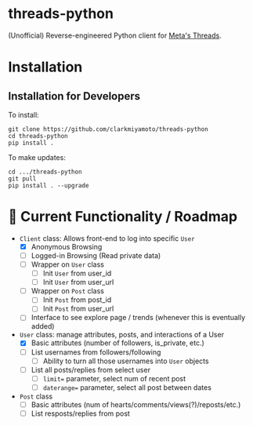 # threads-python
(Unofficial) Reverse-engineered Python client for [Meta's Threads](https://www.threads.net/).


# Installation

## Installation for Developers
To install:
```
git clone https://github.com/clarkmiyamoto/threads-python
cd threads-python
pip install .
```

To make updates:
```
cd .../threads-python
git pull
pip install . --upgrade
```


# 🚗 Current Functionality / Roadmap

- `Client` class: Allows front-end to log into specific `User`
    - [x] Anonymous Browsing
    - [ ] Logged-in Browsing (Read private data)
    - [ ] Wrapper on `User` class
        - [ ] Init `User` from user_id
        - [ ] Init `User` from user_url
    - [ ] Wrapper on `Post` class
        - [ ] Init `Post` from post_id
        - [ ] Init `Post` from user_url
    - [ ] Interface to see explore page / trends (whenever this is eventually added)

- `User` class: manage attributes, posts, and interactions of a User
    - [x] Basic attributes (number of followers, is_private, etc.)
    - [ ] List usernames from followers/following
        - [ ] Ability to turn all those usernames into `User` objects
    - [ ] List all posts/replies from select user
        - [ ] `limit=` parameter, select num of recent post
        - [ ] `daterange=` parameter, select all post between dates

- `Post` class
    - [ ] Basic attributes (num of hearts/comments/views(?)/reposts/etc.)
    - [ ] List resposts/replies from post
